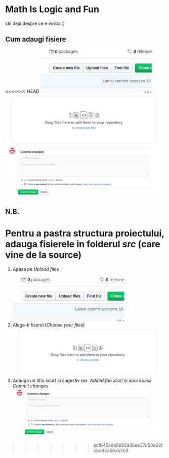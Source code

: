 # Math Is Logic and Fun
stii deja despre ce e vorba :)
## Cum adaugi fisiere
<<<<<<< HEAD
![1) Apasa pe Upload files](./images/upload.png)
![2) Alege-ti fiserul (choose your files)](./images/choose.png)
![3) Adauga un titlu scurt si sugestiv (ex. Added foo.xlsx) si apoi apasa Commit changes](./images/commit.png)
## N.B.
Pentru a pastra structura proiectului, adauga fisierele in folderul _src_ (care vine de la source)
=======
1) Apasa pe _Upload files_ <br />  <br />
![](./images/upload.png) <br />
2) Alege-ti fiserul (_Choose your files_) <br />
![](./images/choose.png) <br />
3) Adauga un titlu scurt si sugestiv (ex. _Added foo.xlsx_) si apoi apasa _Commit changes_ <br />
![](./images/commit.png) <br />
>>>>>>> acfb45ada9b92ad6ee37d50a62fbbd95356ab2b3
